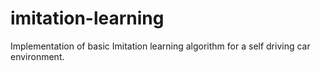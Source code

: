 # imitation-learning
Implementation of basic Imitation learning algorithm for a self driving car environment.
